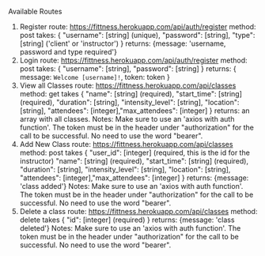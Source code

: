 Available Routes

1. Register
    route: https://fittness.herokuapp.com/api/auth/register
    method: post
    takes: {
            "username": [string] (unique),
            "password": [string],
            "type": [string] ('client' or 'instructor')
            }
    returns: {message: 'username, password and type     required'}
2. Login
    route: https://fittness.herokuapp.com/api/auth/register
    method: post
    takes: {
            "username": [string], 
            "password": [string]
            }
    returns: {
              message: `Welcome [username]!`,
              token: token
              }
3. View all Classes
    route: https://fittness.herokuapp.com/api/classes
    method: get
    takes {
            "name": [string] (required),
            "start_time": [string] (required),
            "duration": [string],
            "intensity_level": [string],
            "location": [string],
            "attendees": [integer],"max_attendees": [integer]
           }
     returns: an array with all classes.
     Notes: Make sure to use an 'axios with auth function'. The token must be in the header under "authorization" for the call to be successful. No need to use the word "bearer".
4. Add New Class
    route: https://fittness.herokuapp.com/api/classes
    method: post
    takes {
            "user_id": [integer] (required, this is the id for the instructor)
            "name": [string] (required),
            "start_time": [string] (required),
            "duration": [string],
            "intensity_level": [string],
            "location": [string],
            "attendees": [integer],"max_attendees": [integer]
           }
     returns: {message: 'class added'}
     Notes: Make sure to use an 'axios with auth function'. The token must be in the header under "authorization" for the call to be successful. No need to use the word "bearer".
4. Delete a class
    route: https://fittness.herokuapp.com/api/classes
    method: delete
    takes {
            "id": [integer] (required)
           }
     returns: {message: 'class deleted'}
     Notes: Make sure to use an 'axios with auth function'. The token must be in the header under "authorization" for the call to be successful. No need to use the word "bearer".
